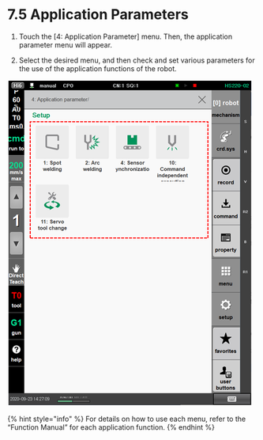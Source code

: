 # 7.5 Application Parameters

1.	Touch the \[4: Application Parameter\] menu. Then, the application parameter menu will appear.

2.	Select the desired menu, and then check and set various parameters for the use of the application functions of the robot.

![](../_assets/image%20%28483%29.png)



{% hint style="info" %}
For details on how to use each menu, refer to the “Function Manual” for each application function.
{% endhint %}

